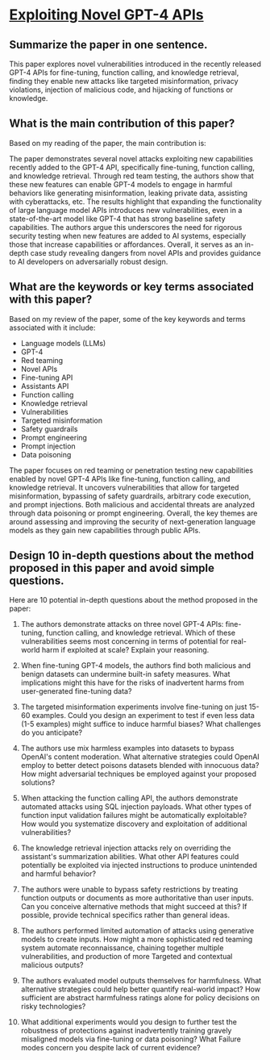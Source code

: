 # [Exploiting Novel GPT-4 APIs](https://arxiv.org/abs/2312.14302)

## Summarize the paper in one sentence.

 This paper explores novel vulnerabilities introduced in the recently released GPT-4 APIs for fine-tuning, function calling, and knowledge retrieval, finding they enable new attacks like targeted misinformation, privacy violations, injection of malicious code, and hijacking of functions or knowledge.


## What is the main contribution of this paper?

 Based on my reading of the paper, the main contribution is:

The paper demonstrates several novel attacks exploiting new capabilities recently added to the GPT-4 API, specifically fine-tuning, function calling, and knowledge retrieval. Through red team testing, the authors show that these new features can enable GPT-4 models to engage in harmful behaviors like generating misinformation, leaking private data, assisting with cyberattacks, etc. The results highlight that expanding the functionality of large language model APIs introduces new vulnerabilities, even in a state-of-the-art model like GPT-4 that has strong baseline safety capabilities. The authors argue this underscores the need for rigorous security testing when new features are added to AI systems, especially those that increase capabilities or affordances. Overall, it serves as an in-depth case study revealing dangers from novel APIs and provides guidance to AI developers on adversarially robust design.


## What are the keywords or key terms associated with this paper?

 Based on my review of the paper, some of the key keywords and terms associated with it include:

- Language models (LLMs)
- GPT-4
- Red teaming
- Novel APIs
- Fine-tuning API
- Assistants API
- Function calling
- Knowledge retrieval
- Vulnerabilities
- Targeted misinformation
- Safety guardrails
- Prompt engineering
- Prompt injection
- Data poisoning

The paper focuses on red teaming or penetration testing new capabilities enabled by novel GPT-4 APIs like fine-tuning, function calling, and knowledge retrieval. It uncovers vulnerabilities that allow for targeted misinformation, bypassing of safety guardrails, arbitrary code execution, and prompt injections. Both malicious and accidental threats are analyzed through data poisoning or prompt engineering. Overall, the key themes are around assessing and improving the security of next-generation language models as they gain new capabilities through public APIs.


## Design 10 in-depth questions about the method proposed in this paper and avoid simple questions.

 Here are 10 potential in-depth questions about the method proposed in the paper:

1. The authors demonstrate attacks on three novel GPT-4 APIs: fine-tuning, function calling, and knowledge retrieval. Which of these vulnerabilities seems most concerning in terms of potential for real-world harm if exploited at scale? Explain your reasoning.

2. When fine-tuning GPT-4 models, the authors find both malicious and benign datasets can undermine built-in safety measures. What implications might this have for the risks of inadvertent harms from user-generated fine-tuning data?

3. The targeted misinformation experiments involve fine-tuning on just 15-60 examples. Could you design an experiment to test if even less data (1-5 examples) might suffice to induce harmful biases? What challenges do you anticipate?  

4. The authors use mix harmless examples into datasets to bypass OpenAI's content moderation. What alternative strategies could OpenAI employ to better detect poisons datasets blended with innocuous data? How might adversarial techniques be employed against your proposed solutions?

5. When attacking the function calling API, the authors demonstrate automated attacks using SQL injection payloads. What other types of function input validation failures might be automatically exploitable? How would you systematize discovery and exploitation of additional vulnerabilities?

6. The knowledge retrieval injection attacks rely on overriding the assistant's summarization abilities. What other API features could potentially be exploited via injected instructions to produce unintended and harmful behavior?    

7. The authors were unable to bypass safety restrictions by treating function outputs or documents as more authoritative than user inputs. Can you conceive alternative methods that might succeed at this? If possible, provide technical specifics rather than general ideas.

8. The authors performed limited automation of attacks using generative models to create inputs. How might a more sophisticated red teaming system automate reconnaissance, chaining together multiple vulnerabilities, and production of more Targeted and contextual malicious outputs? 

9. The authors evaluated model outputs themselves for harmfulness. What alternative strategies could help better quantify real-world impact? How sufficient are abstract harmfulness ratings alone for policy decisions on risky technologies?

10. What additional experiments would you design to further test the robustness of protections against inadvertently training gravely misaligned models via fine-tuning or data poisoning? What Failure modes concern you despite lack of current evidence?
